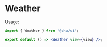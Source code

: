 # Weather

Usage:

```jsx
import { Weather } from '@chu/ui';

export default () => <Weather view={view} />;
```
